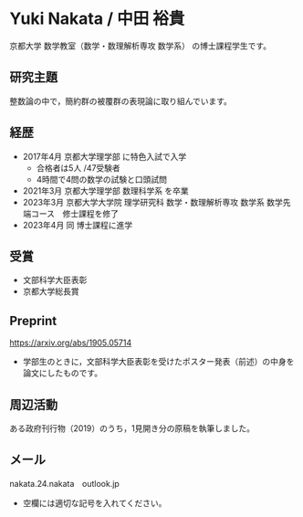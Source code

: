 # Yuki Nakata / 中田 裕貴
京都大学 数学教室（数学・数理解析専攻 数学系） の博士課程学生です。
## 研究主題
整数論の中で，簡約群の被覆群の表現論に取り組んでいます。
## 経歴
- 2017年4月 京都大学理学部 に特色入試で入学
  - 合格者は5人 /47受験者
  - 4時間で4問の数学の試験と口頭試問
- 2021年3月 京都大学理学部 数理科学系 を卒業
- 2023年3月 京都大学大学院 理学研究科 数学・数理解析専攻 数学系 数学先端コース　修士課程を修了
- 2023年4月 同 博士課程に進学
## 受賞
- 文部科学大臣表彰
- 京都大学総長賞
## Preprint
https://arxiv.org/abs/1905.05714
- 学部生のときに，文部科学大臣表彰を受けたポスター発表（前述）の中身を論文にしたものです。
## 周辺活動
ある政府刊行物（2019）のうち，1見開き分の原稿を執筆しました。
## メール
nakata.24.nakata　outlook.jp
- 空欄には適切な記号を入れてください。
<!---
NakataNak/NakataNak is a ✨ special ✨ repository because its `README.md` (this file) appears on your GitHub profile.
You can click the Preview link to take a look at your changes.
--->

